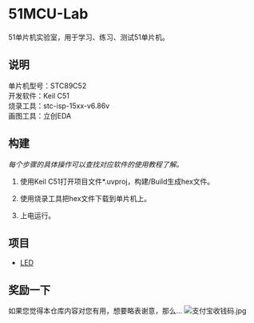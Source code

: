 # 51MCU-Lab

51单片机实验室，用于学习、练习、测试51单片机。

## 说明

单片机型号：STC89C52  
开发软件：Keil C51  
烧录工具：stc-isp-15xx-v6.86v  
画图工具：立创EDA  

## 构建

*每个步骤的具体操作可以查找对应软件的使用教程了解。*

1. 使用Keil C51打开项目文件*.uvproj，构建/Build生成hex文件。

2. 使用烧录工具把hex文件下载到单片机上。

3. 上电运行。

## 项目

* [LED](https://github.com/masterzhk/51MCU-Lab/tree/master/LED)

## 奖励一下

如果您觉得本仓库内容对您有用，想要略表谢意，那么...
![支付宝收钱码.jpg](https://github.com/masterzhk/Storage/blob/master/支付宝收钱码.jpg)
